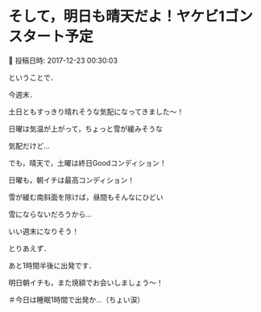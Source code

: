 # そして，明日も晴天だよ！ヤケビ1ゴンスタート予定

📅 投稿日時: 2017-12-23 00:30:03

ということで．


今週末．


土日ともすっきり晴れそうな気配になってきました～！


日曜は気温が上がって，ちょっと雪が緩みそうな


気配だけど…





でも，晴天で，土曜は終日Goodコンディション！


日曜も，朝イチは最高コンディション！


雪が緩む南斜面を除けば，昼間もそんなにひどい


雪にならないだろうから…


いい週末になりそう！





とりあえず．


あと1時間半後に出発です．


明日朝イチも，また焼額でお会いしましょう～！





＃今日は睡眠1時間で出発か…（ちょい涙）

